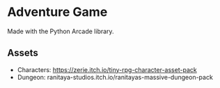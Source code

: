 # Adventure Game

Made with the Python Arcade library.

## Assets

- Characters: https://zerie.itch.io/tiny-rpg-character-asset-pack
- Dungeon: ranitaya-studios.itch.io/ranitayas-massive-dungeon-pack
